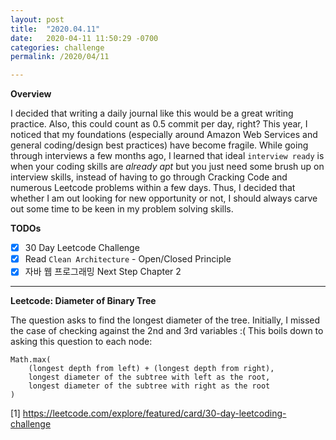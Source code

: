 ```yaml
---
layout: post
title:  "2020.04.11"
date:   2020-04-11 11:50:29 -0700
categories: challenge
permalink: /2020/04/11

---
```


**Overview**

I decided that writing a daily journal like this would be a great writing practice. Also, this could count as 0.5 commit per day, right? This year, I noticed that my foundations (especially around Amazon Web Services and general coding/design best practices) have become fragile. While going through interviews a few months ago, I learned that ideal `interview ready` is when your coding skills are *already apt* but you just need some brush up on interview skills, instead of having to go through Cracking Code and numerous Leetcode problems within a few days. Thus, I decided that whether I am out looking for new opportunity or not, I should always carve out some time to be keen in my problem solving skills.


**TODOs**
- [x] 30 Day Leetcode Challenge
- [x] Read `Clean Architecture` - Open/Closed Principle
- [x] 자바 웹 프로그래밍 Next Step Chapter 2

---

**Leetcode: Diameter of Binary Tree**

The question asks to find the longest diameter of the tree. 
Initially, I missed the case of checking against the 2nd and 3rd variables :( 
This boils down to asking this question to each node: 
```
Math.max(
    (longest depth from left) + (longest depth from right),
    longest diameter of the subtree with left as the root,
    longest diameter of the subtree with right as the root
)
```



\[1\] https://leetcode.com/explore/featured/card/30-day-leetcoding-challenge
